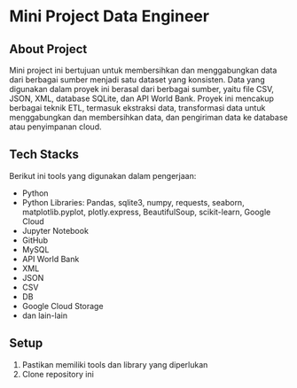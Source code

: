 # Mini Project Data Engineer

## About Project
Mini project ini bertujuan untuk membersihkan dan menggabungkan data dari berbagai sumber menjadi satu dataset yang konsisten. Data yang digunakan dalam proyek ini berasal dari berbagai sumber, yaitu file CSV, JSON, XML, database SQLite, dan API World Bank.
Proyek ini mencakup berbagai teknik ETL, termasuk ekstraksi data, transformasi data untuk menggabungkan dan membersihkan data, dan pengiriman data ke database atau penyimpanan cloud.


## Tech Stacks
Berikut ini tools yang digunakan dalam pengerjaan:
- Python
- Python Libraries: Pandas, sqlite3, numpy, requests, seaborn, matplotlib.pyplot, plotly.express, BeautifulSoup, scikit-learn, Google Cloud
- Jupyter Notebook
- GitHub
- MySQL
- API World Bank
- XML
- JSON
- CSV
- DB
- Google Cloud Storage
- dan lain-lain

## Setup 
1. Pastikan memiliki tools dan library yang diperlukan
2. Clone repository ini
